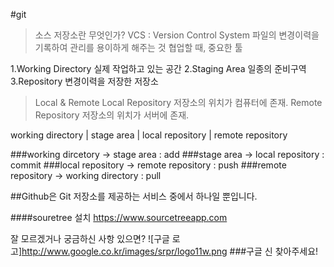 #git
> 소스 저장소란 무엇인가?
> VCS : Version Control System
> 파일의 변경이력을 기록하여 관리를 용이하게 해주는 것
> 협업할 때, 중요한 툴

1.Working Directory
실제 작업하고 있는 공간
2.Staging Area
일종의 준비구역
3.Repository
변경이력을 저장한 저장소
>Local & Remote
Local Repository
저장소의 위치가 컴퓨터에 존재.
Remote Repository
저장소의 위치가 서버에 존재.

working directory | stage area | local repository | remote repository

###working dircetory -> stage area : add
###stage area -> local repository : commit
###local repository -> remote repository : push
###remote repository -> working directory : pull

##Github은 Git 저장소를 제공하는 서비스 중에서 하나일 뿐입니다.

####souretree 설치
<https://www.sourcetreeapp.com>

잘 모르겠거나 궁금하신 사항 있으면?
![구글 로고]http://www.google.co.kr/images/srpr/logo11w.png
###구글 신 찾아주세요!
